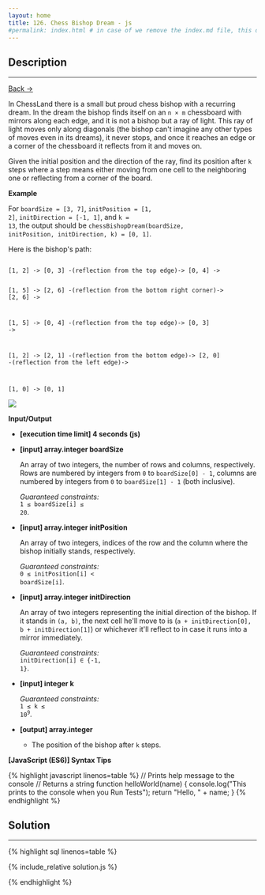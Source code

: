 ```yaml
---
layout: home
title: 126. Chess Bishop Dream - js
#permalink: index.html # in case of we remove the index.md file, this doc will be the index page
---
```


<div class="row">
<div class="columnStmt" markdown="1">

## Description

---

[Back -> ](../README.md)


In ChessLand there is a small but proud chess bishop with a recurring dream. In the dream the bishop finds itself on an <code>n × m</code> chessboard with mirrors along each edge, and it is not a bishop but a ray of light. This ray of light moves only along diagonals (the bishop can't imagine any other types of moves even in its dreams), it never stops, and once it reaches an edge or a corner of the chessboard it reflects from it and moves on.

Given the initial position and the direction of the ray, find its position after <code>k</code> steps where a step means either moving from one cell to the neighboring one or reflecting from a corner of the board.

**Example**

For <code>boardSize = [3, 7]</code>, <code>initPosition = [1, 2]</code>,
<code>initDirection = [-1, 1]</code>, and <code>k = 13</code>, the output should be
<code>chessBishopDream(boardSize, initPosition, initDirection, k) = [0, 1]</code>.

Here is the bishop's path:

<code>
[1, 2] -> [0, 3] -(reflection from the top edge)-> [0, 4] ->

[1, 5] -> [2, 6] -(reflection from the bottom right corner)-> [2, 6] ->

[1, 5] -> [0, 4] -(reflection from the top edge)-> [0, 3] ->

[1, 2] -> [2, 1] -(reflection from the bottom edge)-> [2, 0] -(reflection from the left edge)->

[1, 0] -> [0, 1]
</code>

![](./images/example.png)

**Input/Output**

- **[execution time limit] 4 seconds (js)**
- **[input] array.integer boardSize**

  An array of two integers, the number of rows and columns, respectively. Rows are numbered by integers from <code>0</code> to <code>boardSize[0] - 1</code>, columns are numbered by integers from <code>0</code> to <code>boardSize[1] - 1</code> (both inclusive).<br>

  _Guaranteed constraints:_<br>
  <code>1 ≤ boardSize[i] ≤ 20</code>.

- **[input] array.integer initPosition**

  An array of two integers, indices of the row and the column where the bishop initially stands, respectively.<br>

  _Guaranteed constraints:_<br>
  <code>0 ≤ initPosition[i] < boardSize[i]</code>.

- **[input] array.integer initDirection**

  An array of two integers representing the initial direction of the bishop. If it stands in <code>(a, b)</code>, the next cell he'll move to is (<code>a + initDirection[0], b + initDirection[1]</code>) or whichever it'll reflect to in case it runs into a mirror immediately.<br>

  _Guaranteed constraints:_<br>
  <code>initDirection[i] ∈ {-1, 1}</code>.

- **[input] integer k**

  _Guaranteed constraints:_<br>
  <code>1 ≤ k ≤ 10<sup>9</sup></code>.

* **[output] array.integer**

  - The position of the bishop after <code>k</code> steps.

**[JavaScript (ES6)] Syntax Tips**

{% highlight javascript linenos=table %}
// Prints help message to the console
// Returns a string
function helloWorld(name) {
console.log("This prints to the console when you Run Tests");
return "Hello, " + name;
}
{% endhighlight %}

</div>
<div class="columnSol" markdown="1">

## Solution

---

{% highlight sql linenos=table %}

{% include_relative solution.js %}

{% endhighlight %}

</div>
</div>
